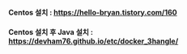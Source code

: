 #### Centos 설치 : https://hello-bryan.tistory.com/160
#### Centos 설치 후 Java 설치 : https://devham76.github.io/etc/docker_3hangle/
